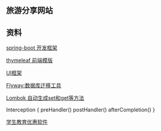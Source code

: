 ## 旅游分享网站

## 资料
[spring-boot 开发框架](https://spring.io)

[thymeleaf 前端模版](https://spring.io/guides/gs/serving-web-content/)

[UI框架](https://v3.bootcss.com/])

[Flyway:数据库迁移工具](https://flywaydb.org/getstarted/why)

[Lombok 自动生成set和get等方法](https://projectlombok.org/features/all)

Interception
{
    preHandler()
    postHandler()
    afterCompletion()
}

[学生教育优惠软件](https://github.com/ivmm/Student-resources)



